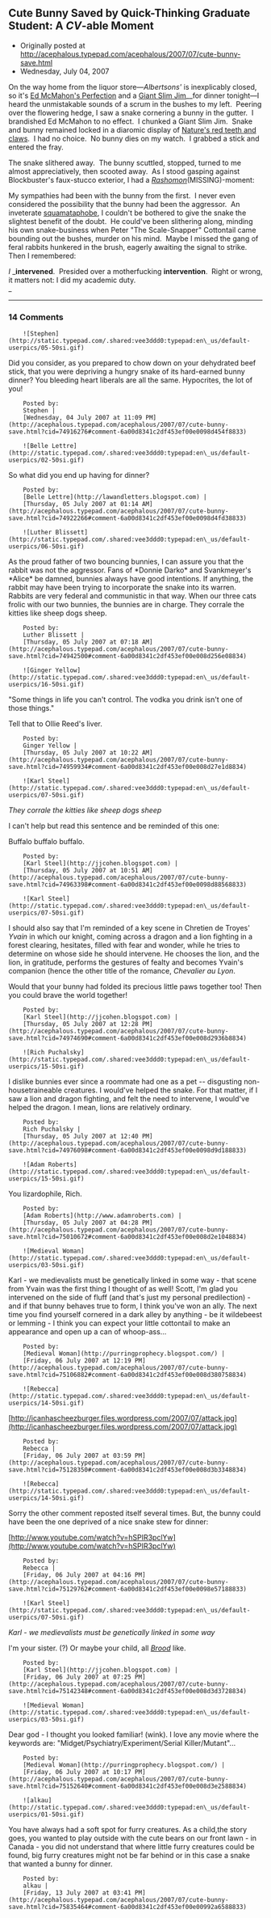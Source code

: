 ## Cute Bunny Saved by Quick-Thinking Graduate Student: A <em>CV</em>-able Moment

 * Originally posted at http://acephalous.typepad.com/acephalous/2007/07/cute-bunny-save.html
 * Wednesday, July 04, 2007



On the way home from the liquor store—_Albertsons'_ is inexplicably closed, so it's [Ed McMahon's Perfection](http://www.mcmahonvodka.com/about2.html) and a [Giant Slim Jim](http://www.conagrafoods.com/brands/slim\_jim/index.jsp)__for dinner tonight—I heard the unmistakable sounds of a scrum in the bushes to my left.  Peering over the flowering hedge, I saw a snake cornering a bunny in the gutter.  I brandished Ed McMahon to no effect.  I chunked a Giant Slim Jim.  Snake and bunny remained locked in a diaromic display of [Nature's red teeth and claws](http://72.14.253.104/search?q=cache:n8sN3nrUL7kJ:en.wikipedia.org/wiki/In\_Memoriam\_A.H.H.+nature+red+in+tooth+and+claw).  I had no choice.  No bunny dies on my watch.  I grabbed a stick and entered the fray.  

The snake slithered away.  The bunny scuttled, stopped, turned to me almost appreciatively, then scooted away.  As I stood gasping against Blockbuster's faux-stucco exterior, I had a [_Rashomon_](http://en.wikipedia.org/wiki/Rashomon\_%!f(MISSING)ilm%!)(MISSING)-moment: 

My sympathies had been with the bunny from the first.  I never even considered the possibility that the bunny had been the aggressor.  An inveterate [squamataphobe](http://en.wikipedia.org/wiki/Squamata), I couldn't be bothered to give the snake the slightest benefit of the doubt.  He could've been slithering along, minding his own snake-business when Peter "The Scale-Snapper" Cottontail came bounding out the bushes, murder on his mind.  Maybe I missed the gang of feral rabbits hunkered in the brush, eagerly awaiting the signal to strike.  Then I remembered: 

_I_ _**intervened**.  Presided over a motherfucking **intervention**.  Right or wrong, it matters not: I did my academic duty.    
_ 

		

* * *

### 14 Comments 

		

                
[]()

	

		![Stephen](http://static.typepad.com/.shared:vee3ddd0:typepad:en\_us/default-userpics/05-50si.gif)
	

	

		

Did you consider, as you prepared to chow down on your dehydrated beef stick, that you were depriving a hungry snake of its hard-earned bunny dinner?  You bleeding heart liberals are all the same.  Hypocrites, the lot of you!

	

		Posted by:
		Stephen |
		[Wednesday, 04 July 2007 at 11:09 PM](http://acephalous.typepad.com/acephalous/2007/07/cute-bunny-save.html?cid=74916276#comment-6a00d8341c2df453ef00e0098d454f8833)

[]()

	

		![Belle Lettre](http://static.typepad.com/.shared:vee3ddd0:typepad:en\_us/default-userpics/02-50si.gif)
	

	

		

So what did you end up having for dinner?

	

		Posted by:
		[Belle Lettre](http://lawandletters.blogspot.com) |
		[Thursday, 05 July 2007 at 01:14 AM](http://acephalous.typepad.com/acephalous/2007/07/cute-bunny-save.html?cid=74922266#comment-6a00d8341c2df453ef00e0098d4fd38833)

[]()

	

		![Luther Blissett](http://static.typepad.com/.shared:vee3ddd0:typepad:en\_us/default-userpics/06-50si.gif)
	

	

		

As the proud father of two bouncing bunnies, I can assure you that the rabbit was not the aggressor.  Fans of \*Donnie Darko\* and Svankmeyer's \*Alice\* be damned, bunnies always have good intentions.  If anything, the rabbit may have been trying to incorporate the snake into its warren.  Rabbits are very federal and communistic in that way.  When our three cats frolic with our two bunnies, the bunnies are in charge.  They corrale the kitties like sheep dogs sheep.    

	

		Posted by:
		Luther Blissett |
		[Thursday, 05 July 2007 at 07:18 AM](http://acephalous.typepad.com/acephalous/2007/07/cute-bunny-save.html?cid=74942500#comment-6a00d8341c2df453ef00e008d256e08834)

[]()

	

		![Ginger Yellow](http://static.typepad.com/.shared:vee3ddd0:typepad:en\_us/default-userpics/16-50si.gif)
	

	

		

"Some things in life you can't control. The vodka you drink isn't one of those things."

Tell that to Ollie Reed's liver.

	

		Posted by:
		Ginger Yellow |
		[Thursday, 05 July 2007 at 10:22 AM](http://acephalous.typepad.com/acephalous/2007/07/cute-bunny-save.html?cid=74959934#comment-6a00d8341c2df453ef00e008d27e1d8834)

[]()

	

		![Karl Steel](http://static.typepad.com/.shared:vee3ddd0:typepad:en\_us/default-userpics/07-50si.gif)
	

	

		

_They corrale the kitties like sheep dogs sheep_

I can't help but read this sentence and be reminded of this one:

Buffalo buffalo buffalo.

	

		Posted by:
		[Karl Steel](http://jjcohen.blogspot.com) |
		[Thursday, 05 July 2007 at 10:51 AM](http://acephalous.typepad.com/acephalous/2007/07/cute-bunny-save.html?cid=74963398#comment-6a00d8341c2df453ef00e0098d88568833)

[]()

	

		![Karl Steel](http://static.typepad.com/.shared:vee3ddd0:typepad:en\_us/default-userpics/07-50si.gif)
	

	

		

I should also say that I'm reminded of a key scene in Chretien de Troyes' _Yvain_ in which our knight, coming across a dragon and a lion fighting in a forest clearing, hesitates, filled with fear and wonder, while he tries to determine on whose side he should intervene. He chooses the lion, and the lion, in gratitude, performs the gestures of fealty and becomes Yvain's companion (hence the other title of the romance, _Chevalier au Lyon_.

Would that your bunny had folded its precious little paws together too! Then you could brave the world together!

	

		Posted by:
		[Karl Steel](http://jjcohen.blogspot.com) |
		[Thursday, 05 July 2007 at 12:28 PM](http://acephalous.typepad.com/acephalous/2007/07/cute-bunny-save.html?cid=74974690#comment-6a00d8341c2df453ef00e008d2936b8834)

[]()

	

		![Rich Puchalsky](http://static.typepad.com/.shared:vee3ddd0:typepad:en\_us/default-userpics/15-50si.gif)
	

	

		

I dislike bunnies ever since a roommate had one as a pet -- disgusting non-housetraineable creatures.  I would've helped the snake.  For that matter, if I saw a lion and dragon fighting, and felt the need to intervene, I would've helped the dragon.  I mean, lions are relatively ordinary.

	

		Posted by:
		Rich Puchalsky |
		[Thursday, 05 July 2007 at 12:40 PM](http://acephalous.typepad.com/acephalous/2007/07/cute-bunny-save.html?cid=74976098#comment-6a00d8341c2df453ef00e0098d9d188833)

[]()

	

		![Adam Roberts](http://static.typepad.com/.shared:vee3ddd0:typepad:en\_us/default-userpics/15-50si.gif)
	

	

		

You lizardophile, Rich.

	

		Posted by:
		[Adam Roberts](http://www.adamroberts.com) |
		[Thursday, 05 July 2007 at 04:28 PM](http://acephalous.typepad.com/acephalous/2007/07/cute-bunny-save.html?cid=75010672#comment-6a00d8341c2df453ef00e008d2e1048834)

[]()

	

		![Medieval Woman](http://static.typepad.com/.shared:vee3ddd0:typepad:en\_us/default-userpics/03-50si.gif)
	

	

		

Karl - we medievalists must be genetically linked in some way - that scene from Yvain was the first thing I thought of as well!  Scott, I'm glad you intervened on the side of fluff (and that's just my personal predilection) - and if that bunny behaves true to form, I think you've won an ally.  The next time you find yourself cornered in a dark alley by anything - be it wildebeest or lemming - I think you can expect your little cottontail to make an appearance and open up a can of whoop-ass...

	

		Posted by:
		[Medieval Woman](http://purringprophecy.blogspot.com/) |
		[Friday, 06 July 2007 at 12:19 PM](http://acephalous.typepad.com/acephalous/2007/07/cute-bunny-save.html?cid=75106882#comment-6a00d8341c2df453ef00e008d380758834)

[]()

	

		![Rebecca](http://static.typepad.com/.shared:vee3ddd0:typepad:en\_us/default-userpics/14-50si.gif)
	

	

		

[http://icanhascheezburger.files.wordpress.com/2007/07/attack.jpg](http://icanhascheezburger.files.wordpress.com/2007/07/attack.jpg)

	

		Posted by:
		Rebecca |
		[Friday, 06 July 2007 at 03:59 PM](http://acephalous.typepad.com/acephalous/2007/07/cute-bunny-save.html?cid=75128350#comment-6a00d8341c2df453ef00e008d3b3348834)

[]()

	

		![Rebecca](http://static.typepad.com/.shared:vee3ddd0:typepad:en\_us/default-userpics/14-50si.gif)
	

	

		

Sorry the other comment reposted itself several times.  But, the bunny could have been the one deprived of a nice snake stew for dinner:

[http://www.youtube.com/watch?v=hSPIR3pclYw](http://www.youtube.com/watch?v=hSPIR3pclYw)

	

		Posted by:
		Rebecca |
		[Friday, 06 July 2007 at 04:16 PM](http://acephalous.typepad.com/acephalous/2007/07/cute-bunny-save.html?cid=75129762#comment-6a00d8341c2df453ef00e0098e57188833)

[]()

	

		![Karl Steel](http://static.typepad.com/.shared:vee3ddd0:typepad:en\_us/default-userpics/07-50si.gif)
	

	

		

_Karl - we medievalists must be genetically linked in some way_

I'm your sister. (?) Or maybe your child, all [_Brood_](http://www.imdb.com/title/tt0078908/) like.

	

		Posted by:
		[Karl Steel](http://jjcohen.blogspot.com) |
		[Friday, 06 July 2007 at 07:25 PM](http://acephalous.typepad.com/acephalous/2007/07/cute-bunny-save.html?cid=75142348#comment-6a00d8341c2df453ef00e008d3d3728834)

[]()

	

		![Medieval Woman](http://static.typepad.com/.shared:vee3ddd0:typepad:en\_us/default-userpics/03-50si.gif)
	

	

		

Dear god - I thought you looked familiar! (wink).  I love any movie where the keywords are: "Midget/Psychiatry/Experiment/Serial Killer/Mutant"...

	

		Posted by:
		[Medieval Woman](http://purringprophecy.blogspot.com/) |
		[Friday, 06 July 2007 at 10:17 PM](http://acephalous.typepad.com/acephalous/2007/07/cute-bunny-save.html?cid=75152640#comment-6a00d8341c2df453ef00e008d3e2588834)

[]()

	

		![alkau](http://static.typepad.com/.shared:vee3ddd0:typepad:en\_us/default-userpics/01-50si.gif)
	

	

		

You have always had a soft spot for furry creatures.  As a child,the story goes, you wanted to play outside with the cute bears on our front lawn - in Canada - you did not understand that where little furry creatures could be found, big furry creatures might not be far behind or in this case a snake that wanted a bunny for dinner.

	

		Posted by:
		alkau |
		[Friday, 13 July 2007 at 03:41 PM](http://acephalous.typepad.com/acephalous/2007/07/cute-bunny-save.html?cid=75835464#comment-6a00d8341c2df453ef00e00992a6588833)

		

        